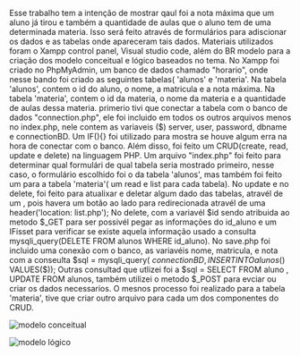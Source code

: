 Esse trabalho tem a intenção de mostrar qaul foi a nota máxima que um aluno já tirou e também a quantidade de aulas que o aluno tem de uma determinada materia. 
Isso será feito através de formulários para adiscionar os dados e as tabelas onde apareceram tais dados. Materiais utilizados foram o Xampp control panel, Visual studio code, além do BR modelo para a criação dos modelo conceitual e lógico baseados no tema.
No Xampp foi criado no PhpMyAdmin, um banco de dados chamado "horario", onde nesse bando foi criado as seguintes tabelas( 'alunos' e 'materia'. 
Na tabela 'alunos', contem o id do aluno, o nome, a matricula e a nota máxima. Na tabela 'materia', contem o id da materia, o nome da materia e a quantidade de aulas dessa materia. 
primerio tivi que conectar a tabela com o banco de dados "connection.php", ele foi incluido em todos os outros arquivos menos no index.php, nele contem as variaveis ($) server, user, password, dbname e connectionBD. Um IF(){} foi utilizado para mostra se houve algum erra na hora de conectar com o banco.
Além disso, foi feito um CRUD(create, read, update e delete) na linguagem PHP. Um arquivo "index.php" foi feito para determinar qual formulári de qual tabela seria mostrado primeiro, nesse caso, o formulário escolhido foi o da tabela 'alunos', mas também foi feito um para a tabela 'materia'( um read e list para cada tabela). 
No update e no delete, foi feito para atualixar e deletar algum dado das tabelas, atravél de um <a href> </a>, pois havera um botão ao lado para redirecionada atravél de uma header('location: list.php');
No delete, com a variavél $id sendo atribuida ao metodo $_GET para ser possivél pegar as informações do id_aluno e um IFisset para verificar se existe aquela informação usado a consulta mysqli_query(DELETE FROM alunos WHERE id_aluno). 
No save.php foi incluido uma conexão com o banco, as variavéis nome, matricula, e nota com a conseulta $sql = mysqli_query( $connectionBD, INSERT INTO alunos($) VALUES($)); 
Outras consultad que utlizei foi a $sql = SELECT FROM aluno , UPDATE FROM alunos, também utilizei o metodo $_POST para evciar ou criar os dados necessarios. O mesnos processo foi realizado para a tabela 'materia', tive que criar outro arquivo para cada um dos componentes do CRUD.











![modelo conceitual](https://github.com/user-attachments/assets/1eea7751-fcb7-4724-ad1b-63ceef1ad459)

![modelo lógico](https://github.com/user-attachments/assets/fff9974d-0528-48d1-9a7d-57029b96bb91)
